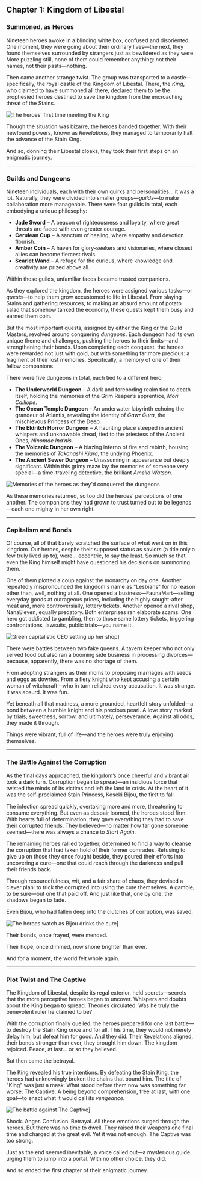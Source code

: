 <!-- title: Kingdom of Libestal -->

## Chapter 1: Kingdom of Libestal

### Summoned, as Heroes

Nineteen heroes awoke in a blinding white box, confused and disoriented. One moment, they were going about their ordinary lives—the next, they found themselves surrounded by strangers just as bewildered as they were. More puzzling still, none of them could remember anything: not their names, not their pasts—nothing.

Then came another strange twist. The group was transported to a castle—specifically, the royal castle of the Kingdom of Libestal. There, the _King_, who claimed to have summoned all there, declared them to be the prophesied heroes destined to save the kingdom from the encroaching threat of the Stains.

![The heroes' first time meeting the King](/images-opt/chrecap-0-king.webp)

Though the situation was bizarre, the heroes banded together. With their newfound powers, known as _Revelations_, they managed to temporarily halt the advance of the Stain King.

And so, donning their Libestal cloaks, they took their first steps on an enigmatic journey.

---

### Guilds and Dungeons

Nineteen individuals, each with their own quirks and personalities… it was a lot. Naturally, they were divided into smaller groups—_guilds_—to make collaboration more manageable. There were four guilds in total, each embodying a unique philosophy:

- **Jade Sword** – A beacon of righteousness and loyalty, where great threats are faced with even greater courage.
- **Cerulean Cup** – A sanctum of healing, where empathy and devotion flourish.
- **Amber Coin** – A haven for glory-seekers and visionaries, where closest allies can become fiercest rivals.
- **Scarlet Wand** – A refuge for the curious, where knowledge and creativity are prized above all.

Within these guilds, unfamiliar faces became trusted companions.

As they explored the kingdom, the heroes were assigned various tasks—or _quests_—to help them grow accustomed to life in Libestal. From slaying Stains and gathering resources, to making an absurd amount of potato salad that somehow tanked the economy, these quests kept them busy and earned them coin.

But the most important quests, assigned by either the King or the Guild Masters, revolved around conquering _dungeons_. Each dungeon had its own unique theme and challenges, pushing the heroes to their limits—and strengthening their bonds. Upon completing each conquest, the heroes were rewarded not just with gold, but with something far more precious: a fragment of their lost memories. Specifically, a memory of one of their fellow companions.

There were five dungeons in total, each tied to a different hero:

- **The Underworld Dungeon** – A dark and foreboding realm tied to death itself, holding the memories of the Grim Reaper’s apprentice, _Mori Calliope_.
- **The Ocean Temple Dungeon** – An underwater labyrinth echoing the grandeur of Atlantis, revealing the identity of _Gawr Gura_, the mischievous Princess of the Deep.
- **The Eldritch Horror Dungeon** – A haunting place steeped in ancient whispers and unknowable dread, tied to the priestess of the Ancient Ones, _Ninomae Ina’nis_.
- **The Volcanic Dungeon** – A blazing inferno of fire and rebirth, housing the memories of _Takanashi Kiara_, the undying Phoenix.
- **The Ancient Sewer Dungeon** – Unassuming in appearance but deeply significant. Within this grimy maze lay the memories of someone very special—a time-traveling detective, the brilliant _Amelia Watson_.

![Memories of the heroes as they'd conquered the dungeons](/images-opt/chrecap-0-reaction.webp)

As these memories returned, so too did the heroes’ perceptions of one another. The companions they had grown to trust turned out to be legends—each one mighty in her own right.

---

### Capitalism and Bonds

Of course, all of that barely scratched the surface of what went on in this kingdom. Our heroes, despite their supposed status as saviors (a title only a few truly lived up to), were... eccentric, to say the least. So much so that even the King himself might have questioned his decisions on summoning them.

One of them plotted a coup against the monarchy on day one. Another repeatedly mispronounced the kingdom's name as "Lesbians" for no reason other than, well, nothing at all. One opened a business—FaunaMart—selling everyday goods at outrageous prices, including the highly sought-after meat and, more controversially, lottery tickets. Another opened a rival shop, NanaEleven, equally predatory. Both enterprises ran elaborate scams. One hero got addicted to gambling, then to those same lottery tickets, triggering confrontations, lawsuits, public trials—you name it.

![Green capitalistic CEO setting up her shop](/images-opt/faunamart.webp)]

There were battles between two fake queens. A tavern keeper who not only served food but also ran a booming side business in processing divorces—because, apparently, there was no shortage of them.

From adopting strangers as their moms to proposing marriages with seeds and eggs as dowries. From a fiery knight who kept accusing a certain woman of witchcraft—who in turn relished every accusation. It was strange. It was absurd. It was fun.

Yet beneath all that madness, a more grounded, heartfelt story unfolded—a bond between a humble knight and his precious pearl. A love story marked by trials, sweetness, sorrow, and ultimately, perseverance. Against all odds, they made it through.

Things were vibrant, full of life—and the heroes were truly enjoying themselves.

---

### The Battle Against the Corruption

As the final days approached, the kingdom’s once cheerful and vibrant air took a dark turn. Corruption began to spread—an insidious force that twisted the minds of its victims and left the land in crisis. At the heart of it was the self-proclaimed Stain Princess, Koseki Bijou, the first to fall.

The infection spread quickly, overtaking more and more, threatening to consume everything. But even as despair loomed, the heroes stood firm. With hearts full of determination, they gave everything they had to save their corrupted friends. They believed—no matter how far gone someone seemed—there was always a chance to _Start Again_.

The remaining heroes rallied together, determined to find a way to cleanse the corruption that had taken hold of their former comrades. Refusing to give up on those they once fought beside, they poured their efforts into uncovering a cure—one that could reach through the darkness and pull their friends back.

Through resourcefulness, wit, and a fair share of chaos, they devised a clever plan: to trick the corrupted into using the cure themselves. A gamble, to be sure—but one that paid off. And just like that, one by one, the shadows began to fade.

Even Bijou, who had fallen deep into the clutches of corruption, was saved.

![The heroes watch as Bijou drinks the cure](/images-opt/corruption.webp)]

Their bonds, once frayed, were mended.

Their hope, once dimmed, now shone brighter than ever.

And for a moment, the world felt whole again.

---

### Plot Twist and The Captive

The Kingdom of Libestal, despite its regal exterior, held secrets—secrets that the more perceptive heroes began to uncover. Whispers and doubts about the King began to spread. Theories circulated: Was he truly the benevolent ruler he claimed to be?

With the corruption finally quelled, the heroes prepared for one last battle—to destroy the Stain King once and for all. This time, they would not merely delay him, but defeat him for good. And they did. Their Revelations aligned, their bonds stronger than ever, they brought him down. The kingdom rejoiced. Peace, at last... or so they believed.

But then came the betrayal.

The King revealed his true intentions. By defeating the Stain King, the heroes had unknowingly broken the chains that bound him. The title of "King" was just a mask. What stood before them now was something far worse: The Captive. A being beyond comprehension, free at last, with one goal—to enact what it would call its _vengeance._

![The battle against The Captive](/images-opt/captive.webp)]

Shock. Anger. Confusion. Betrayal. All these emotions surged through the heroes. But there was no time to dwell. They raised their weapons one final time and charged at the great evil. Yet it was not enough. The Captive was too strong.

Just as the end seemed inevitable, a voice called out—a mysterious guide urging them to jump into a portal. With no other choice, they did.

And so ended the first chapter of their enigmatic journey.
